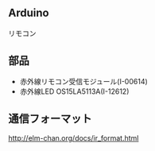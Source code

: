 ## Arduino
リモコン

## 部品
* 赤外線リモコン受信モジュール(I-00614)
* 赤外線LED OS15LA5113A(I-12612)

## 通信フォーマット
http://elm-chan.org/docs/ir_format.html